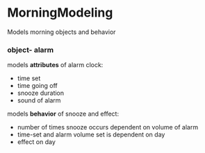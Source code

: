 # MorningModeling
Models morning objects and behavior

### object- alarm 

models **attributes** of alarm clock: 
  * time set
  * time going off
  * snooze duration
  * sound of alarm
  
models **behavior** of snooze and effect:
  * number of times snooze occurs dependent on volume of alarm
  * time-set and alarm volume set is dependent on day
  * effect on day
